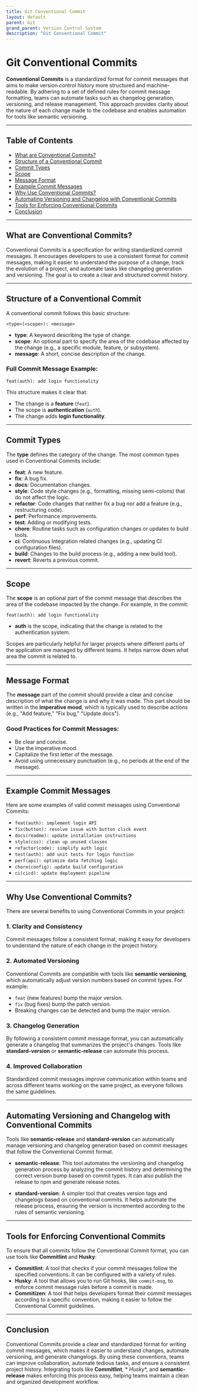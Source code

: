 ```yaml
---
title: Git Conventional Commit
layout: default
parent: Git
grand_parent: Version Control System
description: "Git Conventional Commit"
---
```


# Git Conventional Commits

**Conventional Commits** is a standardized format for commit messages that aims to make version control history more
structured and machine-readable. By adhering to a set of defined rules for commit message formatting, teams can automate
tasks such as changelog generation, versioning, and release management. This approach provides clarity about the nature
of each change made to the codebase and enables automation for tools like semantic versioning.

---

## Table of Contents

- [What are Conventional Commits?](#what-are-conventional-commits)
- [Structure of a Conventional Commit](#structure-of-a-conventional-commit)
- [Commit Types](#commit-types)
- [Scope](#scope)
- [Message Format](#message-format)
- [Example Commit Messages](#example-commit-messages)
- [Why Use Conventional Commits?](#why-use-conventional-commits)
- [Automating Versioning and Changelog with Conventional Commits](#automating-versioning-and-changelog-with-conventional-commits)
- [Tools for Enforcing Conventional Commits](#tools-for-enforcing-conventional-commits)
- [Conclusion](#conclusion)

---

## What are Conventional Commits?

Conventional Commits is a specification for writing standardized commit messages. It encourages developers to use a
consistent format for commit messages, making it easier to understand the purpose of a change, track the evolution of a
project, and automate tasks like changelog generation and versioning. The goal is to create a clear and structured
commit history.

---

## Structure of a Conventional Commit

A conventional commit follows this basic structure:

```
<type>(<scope>): <message>
```

- **type**: A keyword describing the type of change.
- **scope**: An optional part to specify the area of the codebase affected by the change (e.g., a specific module,
  feature, or subsystem).
- **message**: A short, concise description of the change.

### Full Commit Message Example:

```
feat(auth): add login functionality
```

This structure makes it clear that:

- The change is a **feature** (`feat`).
- The scope is **authentication** (`auth`).
- The change adds **login functionality**.

---

## Commit Types

The **type** defines the category of the change. The most common types used in Conventional Commits include:

- **feat**: A new feature.
- **fix**: A bug fix.
- **docs**: Documentation changes.
- **style**: Code style changes (e.g., formatting, missing semi-colons) that do not affect the logic.
- **refactor**: Code changes that neither fix a bug nor add a feature (e.g., restructuring code).
- **perf**: Performance improvements.
- **test**: Adding or modifying tests.
- **chore**: Routine tasks such as configuration changes or updates to build tools.
- **ci**: Continuous Integration related changes (e.g., updating CI configuration files).
- **build**: Changes to the build process (e.g., adding a new build tool).
- **revert**: Reverts a previous commit.

---

## Scope

The **scope** is an optional part of the commit message that describes the area of the codebase impacted by the change.
For example, in the commit:

```
feat(auth): add login functionality
```

- **auth** is the scope, indicating that the change is related to the authentication system.

Scopes are particularly helpful for larger projects where different parts of the application are managed by different
teams. It helps narrow down what area the commit is related to.

---

## Message Format

The **message** part of the commit should provide a clear and concise description of what the change is and why it was
made. This part should be written in the **imperative mood**, which is typically used to describe actions (e.g., "Add
feature," "Fix bug," "Update docs").

### Good Practices for Commit Messages:

- Be clear and concise.
- Use the imperative mood.
- Capitalize the first letter of the message.
- Avoid using unnecessary punctuation (e.g., no periods at the end of the message).

---

## Example Commit Messages

Here are some examples of valid commit messages using Conventional Commits:

- `feat(auth): implement login API`
- `fix(button): resolve issue with button click event`
- `docs(readme): update installation instructions`
- `style(css): clean up unused classes`
- `refactor(code): simplify auth logic`
- `test(auth): add unit tests for login function`
- `perf(api): optimize data fetching logic`
- `chore(config): update build configuration`
- `ci(cicd): update deployment pipeline`

---

## Why Use Conventional Commits?

There are several benefits to using Conventional Commits in your project:

### 1. **Clarity and Consistency**

Commit messages follow a consistent format, making it easy for developers to understand the nature of each change in the
project history.

### 2. **Automated Versioning**

Conventional Commits are compatible with tools like **semantic versioning**, which automatically adjust version numbers
based on commit types. For example:

- `feat` (new features) bump the major version.
- `fix` (bug fixes) bump the patch version.
- Breaking changes can be detected and bump the major version.

### 3. **Changelog Generation**

By following a consistent commit message format, you can automatically generate a changelog that summarizes the
project's changes. Tools like **standard-version** or **semantic-release** can automate this process.

### 4. **Improved Collaboration**

Standardized commit messages improve communication within teams and across different teams working on the same project,
as everyone follows the same guidelines.

---

## Automating Versioning and Changelog with Conventional Commits

Tools like **semantic-release** and **standard-version** can automatically manage versioning and changelog generation
based on commit messages that follow the Conventional Commit format.

- **semantic-release**: This tool automates the versioning and changelog generation process by analyzing the commit
  history and determining the correct version bump based on commit types. It can also publish the release to npm and
  generate release notes.

- **standard-version**: A simpler tool that creates version tags and changelogs based on conventional commits. It helps
  automate the release process, ensuring the version is incremented according to the rules of semantic versioning.

---

## Tools for Enforcing Conventional Commits

To ensure that all commits follow the Conventional Commit format, you can use tools like **Commitlint** and **Husky**:

- **Commitlint**: A tool that checks if your commit messages follow the specified conventions. It can be configured with
  a variety of rules.
- **Husky**: A tool that allows you to run Git hooks, like `commit-msg`, to enforce commit message rules before a commit
  is made.
- **Commitizen**: A tool that helps developers format their commit messages according to a specific convention, making
  it easier to follow the Conventional Commit guidelines.

---

## Conclusion

Conventional Commits provide a clear and standardized format for writing commit messages, which makes it easier to
understand changes, automate versioning, and generate changelogs. By using these conventions, teams can improve
collaboration, automate tedious tasks, and ensure a consistent project history. Integrating tools like **Commitlint**, *
*Husky**, and **semantic-release** makes enforcing this process easy, helping teams maintain a clean and organized
development workflow.